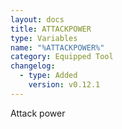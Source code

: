 ```yaml
---
layout: docs
title: ATTACKPOWER
type: Variables
name: "%ATTACKPOWER%"
category: Equipped Tool
changelog:
  - type: Added
    version: v0.12.1
---
```

Attack power
